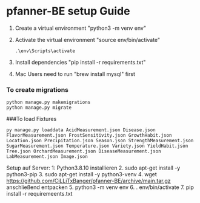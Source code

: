 # pfanner-BE setup Guide

1. Create a virtual environment 
   "python3 -m venv env"

2. Activate the virtual environment 
   "source env/bin/activate"
   ```
   .\env\Scripts\activate
   ```

4. Install dependencies 
   "pip install -r requirements.txt"

5. Mac Users need to run 
   "brew install mysql" first

### To create migrations
```
python manage.py makemigrations
python manage.py migrate
```
###To load Fixtures
```
py manage.py loaddata AcidMeasurement.json Disease.json FlavorMeasurement.json FrostSensitivity.json GrowthHabit.json Location.json Precipitation.json Season.json StrengthMeasurement.json SugarMeasurement.json Temperature.json Variety.json YieldHabit.json Tree.json OrchardMeasurement.json DiseaseMeasurement.json LabMeasurement.json Image.json
```





Setup auf Server:
1: Python3.8.10 installieren
2. sudo apt-get install -y python3-pip
3. sudo apt-get install -y python3-venv
4. wget https://github.com/CiLLiTxBanger/pfanner-BE/archive/main.tar.gz    anschließend entpacken
5. python3 -m venv env
6. . env/bin/activate
7. pip install -r requiremeents.txt